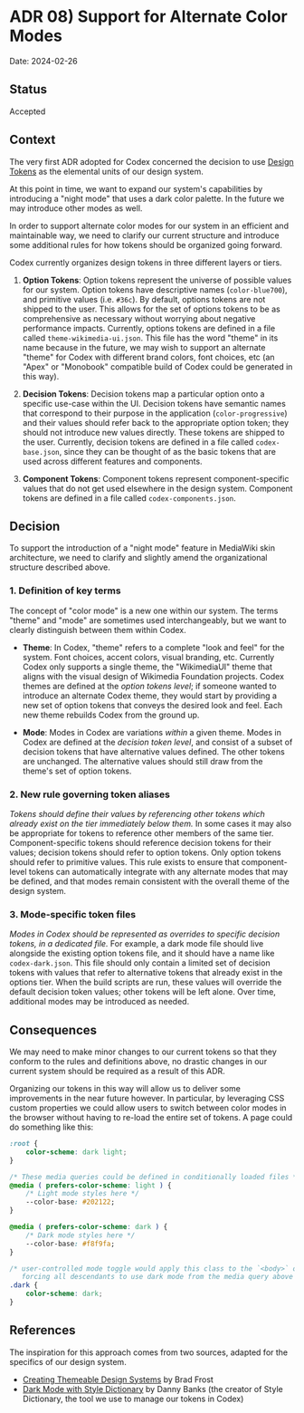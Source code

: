 # ADR 08) Support for Alternate Color Modes

Date: 2024-02-26

## Status

Accepted

## Context

The very first ADR adopted for Codex concerned the decision to use
[Design Tokens](./01-adr-design-tokens.md) as the elemental units of our
design system.

At this point in time, we want to expand our system's capabilities by
introducing a "night mode" that uses a dark color palette. In the future we may
introduce other modes as well.

In order to support alternate color modes for our system in an efficient and
maintainable way, we need to clarify our current structure and introduce some
additional rules for how tokens should be organized going forward.

Codex currently organizes design tokens in three different layers or tiers.

1. **Option Tokens**: Option tokens represent the universe of possible values for
  our system. Option tokens have descriptive names (`color-blue700`), and
  primitive values (i.e. `#36c`). By default, options tokens are not shipped to
  the user. This allows for the set of options tokens to be as comprehensive as
  necessary without worrying about negative performance impacts. Currently,
  options tokens are defined in a file called `theme-wikimedia-ui.json`.
  This file has the word "theme" in its name because in the future, we may wish
  to support an alternate "theme" for Codex with different brand colors, font
  choices, etc (an "Apex" or "Monobook" compatible build of Codex could be generated
  in this way).

2. **Decision Tokens**: Decision tokens map a particular option onto a specific
  use-case within the UI. Decision tokens have semantic names that correspond to
  their purpose in the application (`color-progressive`) and their values should
  refer back to the appropriate option token; they should not introduce new values
  directly. These tokens are shipped to the user. Currently, decision tokens
  are defined in a file called `codex-base.json`, since they can be thought of
  as the basic tokens that are used across different features and components.

3. **Component Tokens**: Component tokens represent component-specific values that
  do not get used elsewhere in the design system. Component tokens are defined
  in a file called `codex-components.json`.

## Decision

To support the introduction of a "night mode" feature in MediaWiki skin
architecture, we need to clarify and slightly amend the organizational structure
described above.

### 1. Definition of key terms

The concept of "color mode" is a new one within our system. The terms "theme"
and "mode" are sometimes used interchangeably, but we want to clearly distinguish
between them within Codex.

- **Theme**: In Codex, "theme" refers to a complete "look and feel" for the system.
  Font choices, accent colors, visual branding, etc. Currently Codex only supports
  a single theme, the "WikimediaUI" theme that aligns with the visual design of
  Wikimedia Foundation projects. Codex themes are defined at the *option tokens
  level*; if someone wanted to introduce an alternate Codex theme, they would start
  by providing a new set of option tokens that conveys the desired look and feel.
  Each new theme rebuilds Codex from the ground up.

- **Mode**: Modes in Codex are variations *within* a given theme. Modes in Codex
  are defined at the *decision token level*, and consist of a subset of decision
  tokens that have alternative values defined. The other tokens are unchanged.
  The alternative values should still draw from the theme's set of option tokens.

### 2. New rule governing token aliases

*Tokens should define their values by referencing other tokens which already exist
on the tier immediately below them.* In some cases it may also be appropriate for
tokens to reference other members of the same tier. Component-specific tokens
should reference decision tokens for their values; decision tokens should refer
to option tokens. Only option tokens should refer to primitive values. This rule
exists to ensure that component-level tokens can automatically integrate with
any alternate modes that may be defined, and that modes remain consistent with
the overall theme of the design system.

### 3. Mode-specific token files

*Modes in Codex should be represented as overrides to specific decision tokens, in
a dedicated file.* For example, a dark mode file should live alongside the existing
option tokens file, and it should have a name like `codex-dark.json`. This file
should only contain a limited set of decision tokens with values that refer to
alternative tokens that already exist in the options tier. When the build scripts
are run, these values will override the default decision token values; other tokens
will be left alone. Over time, additional modes may be introduced as needed.

## Consequences

We may need to make minor changes to our current tokens so that they conform to
the rules and definitions above, no drastic changes in our current system should
be required as a result of this ADR.

Organizing our tokens in this way will allow us to deliver some improvements in
the near future however. In particular, by leveraging CSS custom properties we
could allow users to switch between color modes in the browser without having to
re-load the entire set of tokens. A page could do something like this:

```css
:root {
    color-scheme: dark light;
}

/* These media queries could be defined in conditionally loaded files */
@media ( prefers-color-scheme: light ) {
    /* Light mode styles here */
    --color-base: #202122;
}

@media ( prefers-color-scheme: dark ) {
    /* Dark mode styles here */
    --color-base: #f8f9fa;
}

/* user-controlled mode toggle would apply this class to the `<body>` or `<html>` element,
   forcing all descendants to use dark mode from the media query above */
.dark {
    color-scheme: dark;
}
```

## References

The inspiration for this approach comes from two sources, adapted for the
specifics of our design system.

- [Creating Themeable Design Systems](https://bradfrost.com/blog/post/creating-themeable-design-systems/)
  by Brad Frost
- [Dark Mode with Style Dictionary](https://dbanks.design/blog/dark-mode-with-style-dictionary/)
  by Danny Banks (the creator of Style Dictionary, the tool we use to manage our tokens in Codex)
